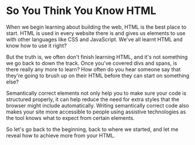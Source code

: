 # So You Think You Know HTML

When we begin learning about building the web, HTML is the best place to start. HTML is used in every website there is and gives us elements to use with other languages like CSS and JavaScript. We've all learnt HTML and know how to use it right?

But the truth is, we often don't finish learning HTML, and it's not something we go back to down the track. Once you've covered divs and spans, is there really any more to learn? How often do you hear someone say that they're going to brush up on their HTML before they can start on something else?

Semantically correct elements not only help you to make sure your code is structured properly, it can help reduce the need for extra styles that the browser might include automatically. Writing semantically correct code also makes your site more accessible to people using assistive technologies as the tool knows what to expect from certain elements.

So let's go back to the beginning, back to where we started, and let me reveal how to achieve more from your HTML.